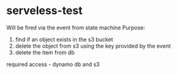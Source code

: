 # serveless-test
Will be fired via the event from state machine
Purpose:
1. find if an object exists in the s3 bucket
2. delete the object from s3 using the key provided by the event
3. delete the item from db

required access - dynamo db and s3
